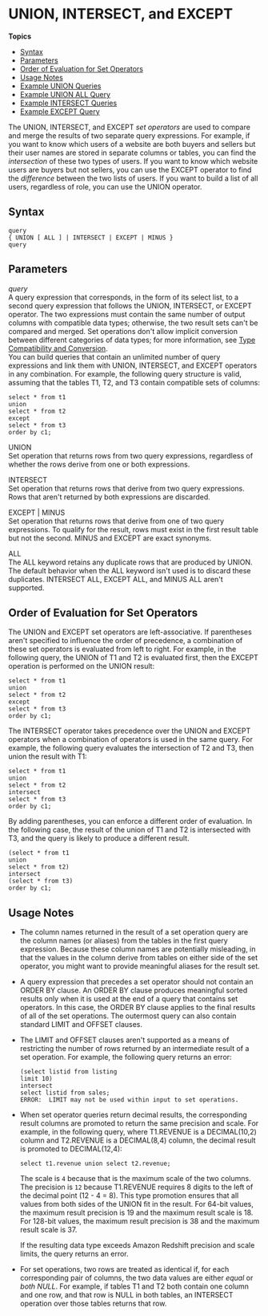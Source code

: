 # UNION, INTERSECT, and EXCEPT<a name="r_UNION"></a>

**Topics**
+ [Syntax](#r_UNION-synopsis)
+ [Parameters](#r_UNION-parameters)
+ [Order of Evaluation for Set Operators](#r_UNION-order-of-evaluation-for-set-operators)
+ [Usage Notes](#r_UNION-usage-notes)
+ [Example UNION Queries](c_example_union_query.md)
+ [Example UNION ALL Query](c_example_unionall_query.md)
+ [Example INTERSECT Queries](c_example_intersect_query.md)
+ [Example EXCEPT Query](c_Example_MINUS_query.md)

The UNION, INTERSECT, and EXCEPT *set operators* are used to compare and merge the results of two separate query expressions\. For example, if you want to know which users of a website are both buyers and sellers but their user names are stored in separate columns or tables, you can find the *intersection* of these two types of users\. If you want to know which website users are buyers but not sellers, you can use the EXCEPT operator to find the *difference* between the two lists of users\. If you want to build a list of all users, regardless of role, you can use the UNION operator\.

## Syntax<a name="r_UNION-synopsis"></a>

```
query
{ UNION [ ALL ] | INTERSECT | EXCEPT | MINUS }
query
```

## Parameters<a name="r_UNION-parameters"></a>

 *query*   
A query expression that corresponds, in the form of its select list, to a second query expression that follows the UNION, INTERSECT, or EXCEPT operator\. The two expressions must contain the same number of output columns with compatible data types; otherwise, the two result sets can't be compared and merged\. Set operations don't allow implicit conversion between different categories of data types; for more information, see [Type Compatibility and Conversion](r_Type_conversion.md)\.  
You can build queries that contain an unlimited number of query expressions and link them with UNION, INTERSECT, and EXCEPT operators in any combination\. For example, the following query structure is valid, assuming that the tables T1, T2, and T3 contain compatible sets of columns:   

```
select * from t1
union
select * from t2
except
select * from t3
order by c1;
```

UNION   
Set operation that returns rows from two query expressions, regardless of whether the rows derive from one or both expressions\.

INTERSECT   
Set operation that returns rows that derive from two query expressions\. Rows that aren't returned by both expressions are discarded\.

EXCEPT \| MINUS   
Set operation that returns rows that derive from one of two query expressions\. To qualify for the result, rows must exist in the first result table but not the second\. MINUS and EXCEPT are exact synonyms\. 

ALL   
The ALL keyword retains any duplicate rows that are produced by UNION\. The default behavior when the ALL keyword isn't used is to discard these duplicates\. INTERSECT ALL, EXCEPT ALL, and MINUS ALL aren't supported\.

## Order of Evaluation for Set Operators<a name="r_UNION-order-of-evaluation-for-set-operators"></a>

The UNION and EXCEPT set operators are left\-associative\. If parentheses aren't specified to influence the order of precedence, a combination of these set operators is evaluated from left to right\. For example, in the following query, the UNION of T1 and T2 is evaluated first, then the EXCEPT operation is performed on the UNION result: 

```
select * from t1
union
select * from t2
except
select * from t3
order by c1;
```

The INTERSECT operator takes precedence over the UNION and EXCEPT operators when a combination of operators is used in the same query\. For example, the following query evaluates the intersection of T2 and T3, then union the result with T1: 

```
select * from t1
union
select * from t2
intersect
select * from t3
order by c1;
```

By adding parentheses, you can enforce a different order of evaluation\. In the following case, the result of the union of T1 and T2 is intersected with T3, and the query is likely to produce a different result\. 

```
(select * from t1
union
select * from t2)
intersect
(select * from t3)
order by c1;
```

## Usage Notes<a name="r_UNION-usage-notes"></a>
+ The column names returned in the result of a set operation query are the column names \(or aliases\) from the tables in the first query expression\. Because these column names are potentially misleading, in that the values in the column derive from tables on either side of the set operator, you might want to provide meaningful aliases for the result set\.
+ A query expression that precedes a set operator should not contain an ORDER BY clause\. An ORDER BY clause produces meaningful sorted results only when it is used at the end of a query that contains set operators\. In this case, the ORDER BY clause applies to the final results of all of the set operations\. The outermost query can also contain standard LIMIT and OFFSET clauses\. 
+ The LIMIT and OFFSET clauses aren't supported as a means of restricting the number of rows returned by an intermediate result of a set operation\. For example, the following query returns an error:

  ```
  (select listid from listing
  limit 10)
  intersect
  select listid from sales;
  ERROR:  LIMIT may not be used within input to set operations.
  ```
+ When set operator queries return decimal results, the corresponding result columns are promoted to return the same precision and scale\. For example, in the following query, where T1\.REVENUE is a DECIMAL\(10,2\) column and T2\.REVENUE is a DECIMAL\(8,4\) column, the decimal result is promoted to DECIMAL\(12,4\): 

  ```
  select t1.revenue union select t2.revenue;
  ```

  The scale is `4` because that is the maximum scale of the two columns\. The precision is `12` because T1\.REVENUE requires 8 digits to the left of the decimal point \(12 \- 4 = 8\)\. This type promotion ensures that all values from both sides of the UNION fit in the result\. For 64\-bit values, the maximum result precision is 19 and the maximum result scale is 18\. For 128\-bit values, the maximum result precision is 38 and the maximum result scale is 37\.

  If the resulting data type exceeds Amazon Redshift precision and scale limits, the query returns an error\.
+ For set operations, two rows are treated as identical if, for each corresponding pair of columns, the two data values are either *equal* or *both NULL*\. For example, if tables T1 and T2 both contain one column and one row, and that row is NULL in both tables, an INTERSECT operation over those tables returns that row\.